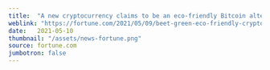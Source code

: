 ```yaml
---
title:  "A new cryptocurrency claims to be an eco-friendly Bitcoin alternative. Is beet worth a look?"
weblink: "https://fortune.com/2021/05/09/beet-green-eco-friendly-cryptocurrency-farming-bitcoin-mining/"
date:   2021-05-10
thumbnail: "/assets/news-fortune.png"
source: fortune.com
jumbotron: false
---
```

